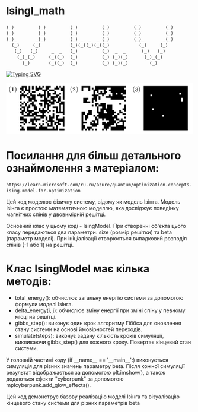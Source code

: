 # Isingl_math

    (_)         (_)         (_)         (_)         (_)         (_)   
    (_)         (_)         (_)         (_)         (_)         (_)   
    (_)_       _(_)         (_) _  _  _ (_)         (_)_       _(_)   
      (_)     (_)           (_)(_)(_)(_)(_)           (_)     (_)     
       (_)   (_)     _  _   (_)         (_)  _  _      (_)   (_)      
        (_)_(_)     (_)(_)  (_)         (_) (_)(_)      (_)_(_)       
          (_)       (_)(_)  (_)         (_) (_)(_)        (_)         

[![Typing SVG](https://readme-typing-svg.demolab.com?font=Fira+Code&weight=700&size=40&pause=1000&color=F70000&center=true&vCenter=true&width=435&lines=Isingl)](https://git.io/typing-svg)
<p align="center">
  <img src="optimization-ising-model.png" alt="Ising">
</p>

<div>
<h1>Посилання для більш детального ознаймолення з матеріалом:</h1>

    https://learn.microsoft.com/ru-ru/azure/quantum/optimization-concepts-ising-model-for-optimization

<p>Цей код моделює фізичну систему, відому як модель Ізінга. Модель Ізінга є простою математичною моделлю, яка досліджує поведінку магнітних спінів у двовимірній решітці.</p>
<p>Основний клас у цьому коді - IsingModel. При створенні об'єкта цього класу передаються два параметри: size (розмір решітки) та beta (параметр моделі). При ініціалізації створюється випадковий розподіл спінів (-1 або 1) на решітці.</p>

<h1>Клас IsingModel має кілька методів:</h1>
<ul>
    <li>total_energy(): обчислює загальну енергію системи за допомогою формули моделі Ізінга.</li>
    <li>delta_energy(i, j): обчислює зміну енергії при зміні спіну у певному місці на решітці.</li>
    <li>gibbs_step(): виконує один крок алгоритму Гіббса для оновлення стану системи на основі ймовірностей переходів.</li>
    <li>simulate(steps): виконує задану кількість кроків симуляції, викликаючи gibbs_step() для кожного кроку. Повертає кінцевий стан системи.</li>
</ul>

<p>У головній частині коду (if __name__ == '__main__':) виконується симуляція для різних значень параметру beta. Після кожної симуляції результат відображається за допомогою plt.imshow(), а також додаються ефекти "cyberpunk" за допомогою mplcyberpunk.add_glow_effects().</p>

<p>Цей код демонструє базову реалізацію моделі Ізінга та візуалізацію кінцевого стану системи для різних параметрів beta</p>
                                                                     
</div>